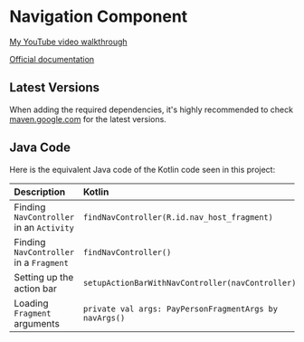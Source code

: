 # Navigation Component

[My YouTube video walkthrough](https://www.youtube.com/watch?v=MtcRVVygP_g)

[Official documentation](https://developer.android.com/guide/navigation)

## Latest Versions

When adding the required dependencies, it's highly recommended to check [maven.google.com](http://maven.google.com) for the latest versions.

## Java Code

Here is the equivalent Java code of the Kotlin code seen in this project:

| Description                              | Kotlin                                                 | Java                                                                                                    |
|:-----------------------------------------|:-------------------------------------------------------|:--------------------------------------------------------------------------------------------------------|
| Finding `NavController` in an `Activity` | `findNavController(R.id.nav_host_fragment)`            | `Navigation.findNavController(this, R.id.nav_host_fragment)`                                            |
| Finding `NavController` in a `Fragment`  | `findNavController()`                                  | `NavHostFragment.findNavController(this)`                                                               |
| Setting up the action bar                | `setupActionBarWithNavController(navController)`       | `NavigationUI.setupActionBarWithNavController(this, navController)`                                     |
| Loading `Fragment` arguments             | `private val args: PayPersonFragmentArgs by navArgs()` | `PayPersonFragmentArgs args = PayPersonFragmentArgs.fromBundle(getArguments());` (in `onViewCreated()`) |
